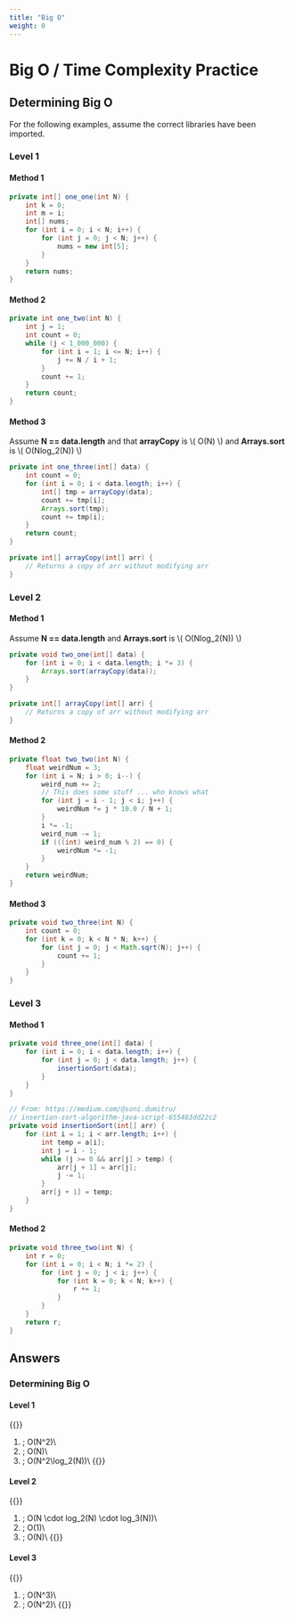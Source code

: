 ```yaml
---
title: "Big O"
weight: 0
---
```


# Big O / Time Complexity Practice

## Determining Big O

For the following examples, assume the correct libraries have been imported.

### Level 1

#### Method 1

```java
private int[] one_one(int N) {
    int k = 0;
    int m = i;
    int[] nums;
    for (int i = 0; i < N; i++) {
        for (int j = 0; j < N; j++) {
            nums = new int[5];
        }
    }
    return nums;
} 
```

#### Method 2

```java
private int one_two(int N) {
    int j = 1;
    int count = 0;
    while (j < 1_000_000) {
        for (int i = 1; i <= N; i++) {
            j += N / i + 1;
        }
        count += 1;
    }
    return count;
} 
```

#### Method 3

Assume **N == data.length** and that **arrayCopy** is \\( O(N) \\) and **Arrays.sort** is \\( O(Nlog_2(N)) \\)

```java
private int one_three(int[] data) {
    int count = 0;
    for (int i = 0; i < data.length; i++) {
        int[] tmp = arrayCopy(data);
        count += tmp[i];
        Arrays.sort(tmp);
        count += tmp[i];
    }
    return count;
} 

private int[] arrayCopy(int[] arr) {
    // Returns a copy of arr without modifying arr
}
```

### Level 2

#### Method 1

Assume **N == data.length** and **Arrays.sort** is \\( O(Nlog_2(N)) \\)

```java
private void two_one(int[] data) {
    for (int i = 0; i < data.length; i *= 3) {
        Arrays.sort(arrayCopy(data));
    }
} 

private int[] arrayCopy(int[] arr) {
    // Returns a copy of arr without modifying arr
}
```

#### Method 2

```java
private float two_two(int N) {
    float weirdNum = 3;
    for (int i = N; i > 0; i--) {
        weird_num += 2;
        // This does some stuff ... who knows what
        for (int j = i - 1; j < i; j++) {
            weirdNum *= j * 10.0 / N + 1;
        }
        i *= -1;
        weird_num -= 1;
        if (((int) weird_num % 2) == 0) {
            weirdNum *= -1;
        }
    }
    return weirdNum;
} 
```

#### Method 3

```java
private void two_three(int N) {
    int count = 0;
    for (int k = 0; k < N * N; k++) {
        for (int j = 0; j < Math.sqrt(N); j++) {
            count += 1;
        }
    }
} 
```

### Level 3

#### Method 1

```java
private void three_one(int[] data) {
    for (int i = 0; i < data.length; i++) {
        for (int j = 0; j < data.length; j++) {
            insertionSort(data);
        }
    }
}

// From: https://medium.com/@soni.dumitru/
// insertion-sort-algorithm-java-script-655483dd22c2
private void insertionSort(int[] arr) {
    for (int i = 1; i < arr.length; i++) {
        int temp = a[i];
        int j = i - 1;
        while (j >= 0 && arr[j] > temp) {
            arr[j + 1] = arr[j];
            j -= 1;
        }
        arr[j + 1] = temp;
    }
}
```

#### Method 2

```java
private void three_two(int N) {
    int r = 0;
    for (int i = 0; i < N; i *= 2) {
        for (int j = 0; j < i; j++) {
            for (int k = 0; k < N; k++) {
                r += 1;
            }
        }
    }
    return r;
}
```

## Answers

### Determining Big O

#### Level 1

{{<katex>}}
1) \; O(N^2)\\
2) \; O(N)\\
3) \; O(N^2\log_2(N))\\
{{</katex>}}

#### Level 2

{{<katex>}}
1) \; O(N \cdot log_2(N) \cdot log_3(N))\\
2) \; O(1)\\
3) \; O(N)\\
{{</katex>}}

#### Level 3

{{<katex>}}
1) \; O(N^3)\\
2) \; O(N^2)\\
{{</katex>}}